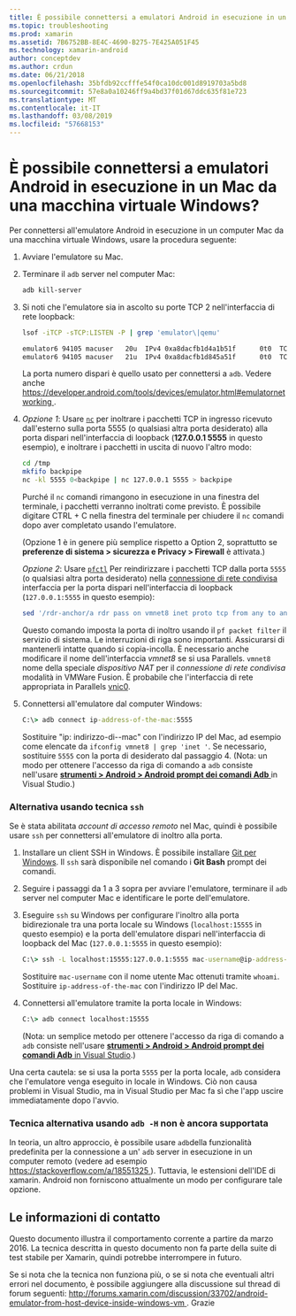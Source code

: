 ```yaml
---
title: È possibile connettersi a emulatori Android in esecuzione in un Mac da una macchina virtuale Windows?
ms.topic: troubleshooting
ms.prod: xamarin
ms.assetid: 7B6752BB-8E4C-4690-B275-7E425A051F45
ms.technology: xamarin-android
author: conceptdev
ms.author: crdun
ms.date: 06/21/2018
ms.openlocfilehash: 35bfdb92ccfffe54f0ca10dc001d8919703a5bd8
ms.sourcegitcommit: 57e8a0a10246ff9a4bd37f01d67ddc635f81e723
ms.translationtype: MT
ms.contentlocale: it-IT
ms.lasthandoff: 03/08/2019
ms.locfileid: "57668153"
---
```

# <a name="is-it-possible-to-connect-to-android-emulators-running-on-a-mac-from-a-windows-vm"></a>È possibile connettersi a emulatori Android in esecuzione in un Mac da una macchina virtuale Windows?

Per connettersi all'emulatore Android in esecuzione in un computer Mac da una macchina virtuale Windows, usare la procedura seguente:

1.  Avviare l'emulatore su Mac.

2.  Terminare il `adb` server nel computer Mac:

    ```bash
    adb kill-server
    ```

3.  Si noti che l'emulatore sia in ascolto su porte TCP 2 nell'interfaccia di rete loopback:

    ```bash
    lsof -iTCP -sTCP:LISTEN -P | grep 'emulator\|qemu'

    emulator6 94105 macuser   20u  IPv4 0xa8dacfb1d4a1b51f      0t0  TCP localhost:5555 (LISTEN)
    emulator6 94105 macuser   21u  IPv4 0xa8dacfb1d845a51f      0t0  TCP localhost:5554 (LISTEN)
    ```

    La porta numero dispari è quello usato per connettersi a `adb`. Vedere anche [ https://developer.android.com/tools/devices/emulator.html#emulatornetworking ](https://developer.android.com/tools/devices/emulator.html#emulatornetworking).

4.  _Opzione 1_: Usare [`nc`](https://developer.apple.com/library/mac/documentation/Darwin/Reference/ManPages/man1/nc.1.html)
    per inoltrare i pacchetti TCP in ingresso ricevuto dall'esterno sulla porta 5555 (o qualsiasi altra porta desiderato) alla porta dispari nell'interfaccia di loopback (**127.0.0.1 5555** in questo esempio), e inoltrare i pacchetti in uscita di nuovo l'altro modo:

    ```bash
    cd /tmp
    mkfifo backpipe
    nc -kl 5555 0<backpipe | nc 127.0.0.1 5555 > backpipe
    ```

    Purché il `nc` comandi rimangono in esecuzione in una finestra del terminale, i pacchetti verranno inoltrati come previsto. È possibile digitare CTRL + C nella finestra del terminale per chiudere il `nc` comandi dopo aver completato usando l'emulatore.

    (Opzione 1 è in genere più semplice rispetto a Option 2, soprattutto se **preferenze di sistema > sicurezza e Privacy > Firewall** è attivata.) 

    _Opzione 2_: Usare [`pfctl`](https://developer.apple.com/library/mac/documentation/Darwin/Reference/ManPages/man8/pfctl.8.html)
    Per reindirizzare i pacchetti TCP dalla porta `5555` (o qualsiasi altra porta desiderato) nella [connessione di rete condivisa](http://kb.parallels.com/en/4948) interfaccia per la porta dispari nell'interfaccia di loopback (`127.0.0.1:5555` in questo esempio):

    ```bash
    sed '/rdr-anchor/a rdr pass on vmnet8 inet proto tcp from any to any port 5555 -> 127.0.0.1 port 5555' /etc/pf.conf | sudo pfctl -ef -
    ```

    Questo comando imposta la porta di inoltro usando il `pf packet filter` il servizio di sistema. Le interruzioni di riga sono importanti. Assicurarsi di mantenerli intatte quando si copia-incolla. È necessario anche modificare il nome dell'interfaccia *vmnet8* se si usa Parallels. `vmnet8` nome della speciale *dispositivo NAT* per il *connessione di rete condivisa* modalità in VMWare Fusion. È probabile che l'interfaccia di rete appropriata in Parallels [vnic0](http://download.parallels.com/doc/psbm/en/Parallels_Server_Bare_Metal_Users_Guide/29258.htm).

5.  Connettersi all'emulatore dal computer Windows:

    ```cmd
    C:\> adb connect ip-address-of-the-mac:5555
    ```

    Sostituire "ip: indirizzo-di--mac" con l'indirizzo IP del Mac, ad esempio come elencate da `ifconfig vmnet8 | grep 'inet '`. Se necessario, sostituire `5555` con la porta di desiderato dal passaggio 4\. (Nota: un modo per ottenere l'accesso da riga di comando a `adb` consiste nell'usare [ **strumenti > Android > Android prompt dei comandi Adb** ](~/cross-platform/troubleshooting/questions/version-logs.md#adb-logcat) in Visual Studio.)

### <a name="alternate-technique-using-ssh"></a>Alternativa usando tecnica `ssh`

Se è stata abilitata _account di accesso remoto_ nel Mac, quindi è possibile usare `ssh` per connettersi all'emulatore di inoltro alla porta.

1.  Installare un client SSH in Windows. È possibile installare [Git per Windows](https://git-for-windows.github.io/). Il `ssh` sarà disponibile nel comando i **Git Bash** prompt dei comandi.

2.  Seguire i passaggi da 1 a 3 sopra per avviare l'emulatore, terminare il `adb` server nel computer Mac e identificare le porte dell'emulatore.

3.  Eseguire `ssh` su Windows per configurare l'inoltro alla porta bidirezionale tra una porta locale su Windows (`localhost:15555` in questo esempio) e la porta dell'emulatore dispari nell'interfaccia di loopback del Mac (`127.0.0.1:5555` in questo esempio):

    ```cmd 
    C:\> ssh -L localhost:15555:127.0.0.1:5555 mac-username@ip-address-of-the-mac
    ```

    Sostituire `mac-username` con il nome utente Mac ottenuti tramite `whoami`. Sostituire `ip-address-of-the-mac` con l'indirizzo IP del Mac.

4.  Connettersi all'emulatore tramite la porta locale in Windows:

    ```cmd
    C:\> adb connect localhost:15555
    ```

    (Nota: un semplice metodo per ottenere l'accesso da riga di comando a `adb` consiste nell'usare [ **strumenti > Android > Android prompt dei comandi Adb** in Visual Studio](~/cross-platform/troubleshooting/questions/version-logs.md#adb-logcat).)

Una certa cautela: se si usa la porta `5555` per la porta locale, `adb` considera che l'emulatore venga eseguito in locale in Windows. Ciò non causa problemi in Visual Studio, ma in Visual Studio per Mac fa sì che l'app uscire immediatamente dopo l'avvio.

### <a name="alternate-technique-using-adb--h-is-not-yet-supported"></a>Tecnica alternativa usando `adb -H` non è ancora supportata

In teoria, un altro approccio, è possibile usare `adb`della funzionalità predefinita per la connessione a un' `adb` server in esecuzione in un computer remoto (vedere ad esempio [ https://stackoverflow.com/a/18551325 ](https://stackoverflow.com/a/18551325)).
Tuttavia, le estensioni dell'IDE di xamarin. Android non forniscono attualmente un modo per configurare tale opzione.

## <a name="contact-information"></a>Le informazioni di contatto

Questo documento illustra il comportamento corrente a partire da marzo 2016. La tecnica descritta in questo documento non fa parte della suite di test stabile per Xamarin, quindi potrebbe interrompere in futuro.

Se si nota che la tecnica non funziona più, o se si nota che eventuali altri errori nel documento, è possibile aggiungere alla discussione sul thread di forum seguenti: [ http://forums.xamarin.com/discussion/33702/android-emulator-from-host-device-inside-windows-vm ](http://forums.xamarin.com/discussion/33702/android-emulator-from-host-device-inside-windows-vm).
Grazie

